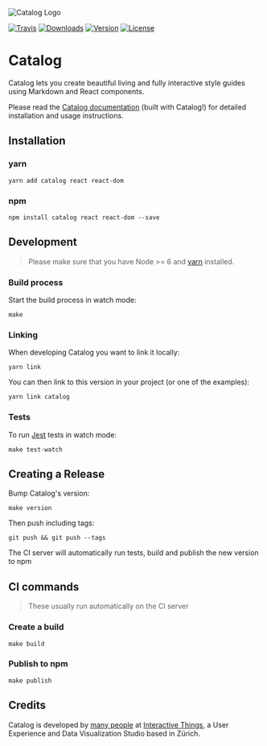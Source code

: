 ![Catalog Logo](https://interactivethings.github.io/catalog/docs/assets/catalog_logo.svg)

[![Travis](https://img.shields.io/travis/interactivethings/catalog.svg)]() [![Downloads](https://img.shields.io/npm/dm/catalog.svg)]() [![Version](https://img.shields.io/npm/v/catalog.svg)]() [![License](https://img.shields.io/npm/l/catalog.svg)]()

# Catalog

Catalog lets you create beautiful living and fully interactive style guides using Markdown and React components.

Please read the [Catalog documentation](https://interactivethings.github.io/catalog/) (built with Catalog!) for detailed installation and usage instructions.

## Installation

### yarn

```
yarn add catalog react react-dom
```

### npm

```
npm install catalog react react-dom --save
```


## Development

> Please make sure that you have Node >= 6 and [yarn](https://yarnpkg.com/) installed.

### Build process

Start the build process in watch mode:

``` 
make
````

### Linking

When developing Catalog you want to link it locally:

```
yarn link
```

You can then link to this version in your project (or one of the examples):

```
yarn link catalog
```

### Tests

To run [Jest](https://facebook.github.io/jest/) tests in watch mode:

```
make test-watch
```

## Creating a Release

Bump Catalog's version:

```
make version
```

Then push including tags:

```
git push && git push --tags
```

The CI server will automatically run tests, build and publish the new version to npm

## CI commands

> These usually run automatically on the CI server

### Create a build

```
make build
```

### Publish to npm

```
make publish
```

## Credits

Catalog is developed by [many people](https://github.com/interactivethings/catalog/blob/master/AUTHORS) at [Interactive Things](https://www.interactivethings.com/), a User Experience and Data Visualization Studio based in Zürich.
